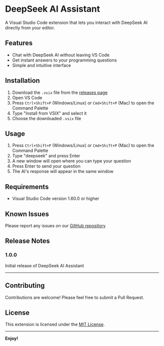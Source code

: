# DeepSeek AI Assistant

A Visual Studio Code extension that lets you interact with DeepSeek AI directly from your editor.

## Features

- Chat with DeepSeek AI without leaving VS Code
- Get instant answers to your programming questions
- Simple and intuitive interface

## Installation

1. Download the `.vsix` file from the [releases page](#)
2. Open VS Code
3. Press `Ctrl+Shift+P` (Windows/Linux) or `Cmd+Shift+P` (Mac) to open the Command Palette
4. Type "Install from VSIX" and select it
5. Choose the downloaded `.vsix` file

## Usage

1. Press `Ctrl+Shift+P` (Windows/Linux) or `Cmd+Shift+P` (Mac) to open the Command Palette
2. Type "deepseek" and press Enter
3. A new window will open where you can type your question
4. Press Enter to send your question
5. The AI's response will appear in the same window

## Requirements

- Visual Studio Code version 1.60.0 or higher

## Known Issues

Please report any issues on our [GitHub repository](#)

## Release Notes

### 1.0.0

Initial release of DeepSeek AI Assistant

---

## Contributing

Contributions are welcome! Please feel free to submit a Pull Request.

## License

This extension is licensed under the [MIT License](LICENSE.md).

---

**Enjoy!**
